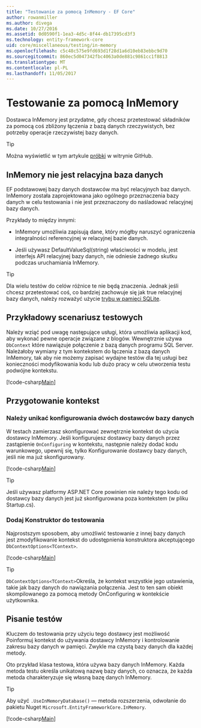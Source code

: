 ```yaml
---
title: "Testowanie za pomocą InMemory - EF Core"
author: rowanmiller
ms.author: divega
ms.date: 10/27/2016
ms.assetid: 0d0590f1-1ea3-4d5c-8f44-db17395cd3f3
ms.technology: entity-framework-core
uid: core/miscellaneous/testing/in-memory
ms.openlocfilehash: c5c48c575e9fd693d1f28d1a6d10eb83ebbc9d70
ms.sourcegitcommit: 860ec5d047342fbc4063a0de881c9861cc1f8813
ms.translationtype: MT
ms.contentlocale: pl-PL
ms.lasthandoff: 11/05/2017
---
```

# <a name="testing-with-inmemory"></a>Testowanie za pomocą InMemory

Dostawca InMemory jest przydatne, gdy chcesz przetestować składników za pomocą coś zbliżony łączenia z bazą danych rzeczywistych, bez potrzeby operacje rzeczywistej bazy danych.

> [!TIP]  
> Można wyświetlić w tym artykule [próbki](https://github.com/aspnet/EntityFramework.Docs/tree/master/samples/core/Miscellaneous/Testing) w witrynie GitHub.

## <a name="inmemory-is-not-a-relational-database"></a>InMemory nie jest relacyjna baza danych

EF podstawowej bazy danych dostawców ma być relacyjnych baz danych. InMemory została zaprojektowana jako ogólnego przeznaczenia bazy danych w celu testowania i nie jest przeznaczony do naśladować relacyjnej bazy danych.

Przykłady to między innymi:
* InMemory umożliwia zapisują dane, który mógłby naruszyć ograniczenia integralności referencyjnej w relacyjnej bazie danych.

* Jeśli używasz DefaultValueSql(string) właściwości w modelu, jest interfejs API relacyjnej bazy danych, nie odniesie żadnego skutku podczas uruchamiania InMemory.

> [!TIP]  
> Dla wielu testów do celów różnice te nie będą znaczenia. Jednak jeśli chcesz przetestować coś, co bardziej zachowuje się jak true relacyjnej bazy danych, należy rozważyć użycie [trybu w pamięci SQLite](sqlite.md).

## <a name="example-testing-scenario"></a>Przykładowy scenariusz testowych

Należy wziąć pod uwagę następujące usługi, która umożliwia aplikacji kod, aby wykonać pewne operacje związane z blogów. Wewnętrznie używa `DbContext` które nawiązuje połączenie z bazą danych programu SQL Server. Należałoby wymiany z tym kontekstem do łączenia z bazą danych InMemory, tak aby nie możemy zapisać wydajne testów dla tej usługi bez konieczności modyfikowania kodu lub dużo pracy w celu utworzenia testu podwójne kontekstu.

[!code-csharp[Main](../../../../samples/core/Miscellaneous/Testing/BusinessLogic/BlogService.cs)]

## <a name="get-your-context-ready"></a>Przygotowanie kontekst

### <a name="avoid-configuring-two-database-providers"></a>Należy unikać konfigurowania dwóch dostawców bazy danych

W testach zamierzasz skonfigurować zewnętrznie kontekst do użycia dostawcy InMemory. Jeśli konfigurujesz dostawcy bazy danych przez zastąpienie `OnConfiguring` w kontekstu, następnie należy dodać kodu warunkowego, upewnij się, tylko Konfigurowanie dostawcy bazy danych, jeśli nie ma już skonfigurowany.

[!code-csharp[Main](../../../../samples/core/Miscellaneous/Testing/BusinessLogic/BloggingContext.cs#OnConfiguring)]

> [!TIP]  
> Jeśli używasz platformy ASP.NET Core powinien nie należy tego kodu od dostawcy bazy danych jest już skonfigurowana poza kontekstem (w pliku Startup.cs).

### <a name="add-a-constructor-for-testing"></a>Dodaj Konstruktor do testowania

Najprostszym sposobem, aby umożliwić testowanie z innej bazy danych jest zmodyfikowanie kontekst do udostępnienia konstruktora akceptującego `DbContextOptions<TContext>`.

[!code-csharp[Main](../../../../samples/core/Miscellaneous/Testing/BusinessLogic/BloggingContext.cs#Constructors)]

> [!TIP]  
> `DbContextOptions<TContext>`Określa, że kontekst wszystkie jego ustawienia, takie jak bazy danych do nawiązania połączenia. Jest to ten sam obiekt skompilowanego za pomocą metody OnConfiguring w kontekście użytkownika.

## <a name="writing-tests"></a>Pisanie testów

Kluczem do testowania przy użyciu tego dostawcy jest możliwość Poinformuj kontekst do używania dostawcy InMemory i kontrolowanie zakresu bazy danych w pamięci. Zwykle ma czystą bazy danych dla każdej metody.

Oto przykład klasa testowa, która używa bazy danych InMemory. Każda metoda testu określa unikatową nazwę bazy danych, co oznacza, że każda metoda charakteryzuje się własną bazę danych InMemory.

>[!TIP]
> Aby użyć `.UseInMemoryDatabase()` — metoda rozszerzenia, odwołanie do pakietu Nuget `Microsoft.EntityFrameworkCore.InMemory`.

[!code-csharp[Main](../../../../samples/core/Miscellaneous/Testing/TestProject/InMemory/BlogServiceTests.cs)]
